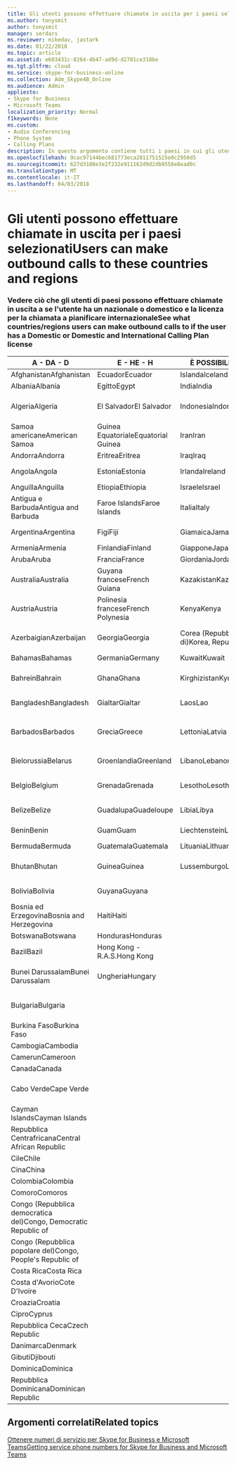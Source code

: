 ```yaml
---
title: Gli utenti possono effettuare chiamate in uscita per i paesi selezionati
ms.author: tonysmit
author: tonysmit
manager: serdars
ms.reviewer: mikedav, jastark
ms.date: 01/22/2018
ms.topic: article
ms.assetid: e603431c-8264-4b47-ad9d-d2701ce318be
ms.tgt.pltfrm: cloud
ms.service: skype-for-business-online
ms.collection: Adm_Skype4B_Online
ms.audience: Admin
appliesto:
- Skype for Business
- Microsoft Teams
localization_priority: Normal
f1keywords: None
ms.custom:
- Audio Conferencing
- Phone System
- Calling Plans
description: In questo argomento contiene tutti i paesi in cui gli utenti possono effettuare chiamate in uscita se dispongono di un piano di chiamata.
ms.openlocfilehash: 9cac97144bec681773eca2811751525e0c2950d5
ms.sourcegitcommit: 627d3108e3e2f232e911162d9d2db9558e8ead0c
ms.translationtype: MT
ms.contentlocale: it-IT
ms.lasthandoff: 04/03/2018
---
```

# <a name="users-can-make-outbound-calls-to-these-countries-and-regions"></a><span data-ttu-id="75b0c-103">Gli utenti possono effettuare chiamate in uscita per i paesi selezionati</span><span class="sxs-lookup"><span data-stu-id="75b0c-103">Users can make outbound calls to these countries and regions</span></span>

### <a name="see-what-countriesregions-users-can-make-outbound-calls-to-if-the-user-has-a-domestic-or-domestic-and-international-calling-plan-license"></a><span data-ttu-id="75b0c-104">Vedere ciò che gli utenti di paesi possono effettuare chiamate in uscita a se l'utente ha un nazionale o domestico e la licenza per la chiamata a pianificare internazionale</span><span class="sxs-lookup"><span data-stu-id="75b0c-104">See what countries/regions users can make outbound calls to if the user has a Domestic or Domestic and International Calling Plan license</span></span>


|<span data-ttu-id="75b0c-105">**A - D**</span><span class="sxs-lookup"><span data-stu-id="75b0c-105">**A - D**</span></span>| <span data-ttu-id="75b0c-106">**E - H**</span><span class="sxs-lookup"><span data-stu-id="75b0c-106">**E - H**</span></span>|<span data-ttu-id="75b0c-107">**È POSSIBILE - L**</span><span class="sxs-lookup"><span data-stu-id="75b0c-107">**I - L**</span></span>|<span data-ttu-id="75b0c-108">**M - O**</span><span class="sxs-lookup"><span data-stu-id="75b0c-108">**M - O**</span></span>|<span data-ttu-id="75b0c-109">**P - S**</span><span class="sxs-lookup"><span data-stu-id="75b0c-109">**P - S**</span></span>|<span data-ttu-id="75b0c-110">**T - Z**</span><span class="sxs-lookup"><span data-stu-id="75b0c-110">**T - Z**</span></span>|
---|---|---|---|---|---|
|<span data-ttu-id="75b0c-111">Afghanistan</span><span class="sxs-lookup"><span data-stu-id="75b0c-111">Afghanistan</span></span>|<span data-ttu-id="75b0c-112">Ecuador</span><span class="sxs-lookup"><span data-stu-id="75b0c-112">Ecuador</span></span> |<span data-ttu-id="75b0c-113">Islanda</span><span class="sxs-lookup"><span data-stu-id="75b0c-113">Iceland</span></span> |<span data-ttu-id="75b0c-114">Macao</span><span class="sxs-lookup"><span data-stu-id="75b0c-114">Macau</span></span> |<span data-ttu-id="75b0c-115">Pakistan</span><span class="sxs-lookup"><span data-stu-id="75b0c-115">Pakistan</span></span> |<span data-ttu-id="75b0c-116">Taiwan</span><span class="sxs-lookup"><span data-stu-id="75b0c-116">Taiwan</span></span>   |
|<span data-ttu-id="75b0c-117">Albania</span><span class="sxs-lookup"><span data-stu-id="75b0c-117">Albania</span></span>|<span data-ttu-id="75b0c-118">Egitto</span><span class="sxs-lookup"><span data-stu-id="75b0c-118">Egypt</span></span> |<span data-ttu-id="75b0c-119">India</span><span class="sxs-lookup"><span data-stu-id="75b0c-119">India</span></span> |<span data-ttu-id="75b0c-120">Macedonia</span><span class="sxs-lookup"><span data-stu-id="75b0c-120">Macedonia</span></span> |<span data-ttu-id="75b0c-121">Palau</span><span class="sxs-lookup"><span data-stu-id="75b0c-121">Palau</span></span> |<span data-ttu-id="75b0c-122">Tagikistan</span><span class="sxs-lookup"><span data-stu-id="75b0c-122">Tajikistan</span></span>   |
|<span data-ttu-id="75b0c-123">Algeria</span><span class="sxs-lookup"><span data-stu-id="75b0c-123">Algeria</span></span>|<span data-ttu-id="75b0c-124">El Salvador</span><span class="sxs-lookup"><span data-stu-id="75b0c-124">El Salvador</span></span> |<span data-ttu-id="75b0c-125">Indonesia</span><span class="sxs-lookup"><span data-stu-id="75b0c-125">Indonesia</span></span> |<span data-ttu-id="75b0c-126">Malawi</span><span class="sxs-lookup"><span data-stu-id="75b0c-126">Malawi</span></span> |<span data-ttu-id="75b0c-127">Autorità Palestinese</span><span class="sxs-lookup"><span data-stu-id="75b0c-127">Palestinian Authority</span></span> |<span data-ttu-id="75b0c-128">Tanzania (Repubblica unita di)</span><span class="sxs-lookup"><span data-stu-id="75b0c-128">Tanzania, United Republic of</span></span>  |
|<span data-ttu-id="75b0c-129">Samoa americane</span><span class="sxs-lookup"><span data-stu-id="75b0c-129">American Samoa</span></span>|<span data-ttu-id="75b0c-130">Guinea Equatoriale</span><span class="sxs-lookup"><span data-stu-id="75b0c-130">Equatorial Guinea</span></span> |<span data-ttu-id="75b0c-131">Iran</span><span class="sxs-lookup"><span data-stu-id="75b0c-131">Iran</span></span> |<span data-ttu-id="75b0c-132">Malesia</span><span class="sxs-lookup"><span data-stu-id="75b0c-132">Malaysia</span></span> |<span data-ttu-id="75b0c-133">Panama</span><span class="sxs-lookup"><span data-stu-id="75b0c-133">Panama</span></span> | <span data-ttu-id="75b0c-134">Thailandia</span><span class="sxs-lookup"><span data-stu-id="75b0c-134">Thailand</span></span>   |
|<span data-ttu-id="75b0c-135">Andorra</span><span class="sxs-lookup"><span data-stu-id="75b0c-135">Andorra</span></span> |<span data-ttu-id="75b0c-136">Eritrea</span><span class="sxs-lookup"><span data-stu-id="75b0c-136">Eritrea</span></span> |<span data-ttu-id="75b0c-137">Iraq</span><span class="sxs-lookup"><span data-stu-id="75b0c-137">Iraq</span></span> |<span data-ttu-id="75b0c-138">Mali</span><span class="sxs-lookup"><span data-stu-id="75b0c-138">Mali</span></span> |<span data-ttu-id="75b0c-139">Paraguay</span><span class="sxs-lookup"><span data-stu-id="75b0c-139">Paraguay</span></span> |<span data-ttu-id="75b0c-140">Togo</span><span class="sxs-lookup"><span data-stu-id="75b0c-140">Togo</span></span>   |
|<span data-ttu-id="75b0c-141">Angola</span><span class="sxs-lookup"><span data-stu-id="75b0c-141">Angola</span></span> |<span data-ttu-id="75b0c-142">Estonia</span><span class="sxs-lookup"><span data-stu-id="75b0c-142">Estonia</span></span> |<span data-ttu-id="75b0c-143">Irlanda</span><span class="sxs-lookup"><span data-stu-id="75b0c-143">Ireland</span></span> |<span data-ttu-id="75b0c-144">Malta</span><span class="sxs-lookup"><span data-stu-id="75b0c-144">Malta</span></span> |<span data-ttu-id="75b0c-145">Perù</span><span class="sxs-lookup"><span data-stu-id="75b0c-145">Peru</span></span> | <span data-ttu-id="75b0c-146">Trinidad e Tobago</span><span class="sxs-lookup"><span data-stu-id="75b0c-146">Trinidad and Tobago</span></span>  |
|<span data-ttu-id="75b0c-147">Anguilla</span><span class="sxs-lookup"><span data-stu-id="75b0c-147">Anguilla</span></span> |<span data-ttu-id="75b0c-148">Etiopia</span><span class="sxs-lookup"><span data-stu-id="75b0c-148">Ethiopia</span></span> |<span data-ttu-id="75b0c-149">Israele</span><span class="sxs-lookup"><span data-stu-id="75b0c-149">Israel</span></span> |<span data-ttu-id="75b0c-150">Marshall</span><span class="sxs-lookup"><span data-stu-id="75b0c-150">Marshall Islands</span></span> | <span data-ttu-id="75b0c-151">Filippine</span><span class="sxs-lookup"><span data-stu-id="75b0c-151">Philippines</span></span> | <span data-ttu-id="75b0c-152">Turchia</span><span class="sxs-lookup"><span data-stu-id="75b0c-152">Turkey</span></span> |
|<span data-ttu-id="75b0c-153">Antigua e Barbuda</span><span class="sxs-lookup"><span data-stu-id="75b0c-153">Antigua and Barbuda</span></span> | <span data-ttu-id="75b0c-154">Faroe Islands</span><span class="sxs-lookup"><span data-stu-id="75b0c-154">Faroe Islands</span></span> |<span data-ttu-id="75b0c-155">Italia</span><span class="sxs-lookup"><span data-stu-id="75b0c-155">Italy</span></span> |<span data-ttu-id="75b0c-156">Martinica</span><span class="sxs-lookup"><span data-stu-id="75b0c-156">Martinique</span></span> |<span data-ttu-id="75b0c-157">Polonia</span><span class="sxs-lookup"><span data-stu-id="75b0c-157">Poland</span></span> |<span data-ttu-id="75b0c-158">Turkmenistan</span><span class="sxs-lookup"><span data-stu-id="75b0c-158">Turkmenistan</span></span> |
|<span data-ttu-id="75b0c-159">Argentina</span><span class="sxs-lookup"><span data-stu-id="75b0c-159">Argentina</span></span>|<span data-ttu-id="75b0c-160">Figi</span><span class="sxs-lookup"><span data-stu-id="75b0c-160">Fiji</span></span> |<span data-ttu-id="75b0c-161">Giamaica</span><span class="sxs-lookup"><span data-stu-id="75b0c-161">Jamaica</span></span> |<span data-ttu-id="75b0c-162">Mauritius</span><span class="sxs-lookup"><span data-stu-id="75b0c-162">Mauritius</span></span> |<span data-ttu-id="75b0c-163">Portogallo</span><span class="sxs-lookup"><span data-stu-id="75b0c-163">Portugal</span></span> |<span data-ttu-id="75b0c-164">Turks e Caicos</span><span class="sxs-lookup"><span data-stu-id="75b0c-164">Turks and Caicos</span></span>   |
|<span data-ttu-id="75b0c-165">Armenia</span><span class="sxs-lookup"><span data-stu-id="75b0c-165">Armenia</span></span> |<span data-ttu-id="75b0c-166">Finlandia</span><span class="sxs-lookup"><span data-stu-id="75b0c-166">Finland</span></span> |<span data-ttu-id="75b0c-167">Giappone</span><span class="sxs-lookup"><span data-stu-id="75b0c-167">Japan</span></span> |<span data-ttu-id="75b0c-168">Mayotte</span><span class="sxs-lookup"><span data-stu-id="75b0c-168">Mayotte</span></span> | <span data-ttu-id="75b0c-169">Portorico</span><span class="sxs-lookup"><span data-stu-id="75b0c-169">Puerto Rico</span></span> |<span data-ttu-id="75b0c-170">Uganda</span><span class="sxs-lookup"><span data-stu-id="75b0c-170">Uganda</span></span>  |
|<span data-ttu-id="75b0c-171">Aruba</span><span class="sxs-lookup"><span data-stu-id="75b0c-171">Aruba</span></span> |<span data-ttu-id="75b0c-172">Francia</span><span class="sxs-lookup"><span data-stu-id="75b0c-172">France</span></span> |<span data-ttu-id="75b0c-173">Giordania</span><span class="sxs-lookup"><span data-stu-id="75b0c-173">Jordan</span></span> |<span data-ttu-id="75b0c-174">Messico</span><span class="sxs-lookup"><span data-stu-id="75b0c-174">Mexico</span></span> |<span data-ttu-id="75b0c-175">Qatar</span><span class="sxs-lookup"><span data-stu-id="75b0c-175">Qatar</span></span> | <span data-ttu-id="75b0c-176">Ucraina</span><span class="sxs-lookup"><span data-stu-id="75b0c-176">Ukraine</span></span>   |
|<span data-ttu-id="75b0c-177">Australia</span><span class="sxs-lookup"><span data-stu-id="75b0c-177">Australia</span></span> |<span data-ttu-id="75b0c-178">Guyana francese</span><span class="sxs-lookup"><span data-stu-id="75b0c-178">French Guiana</span></span> |<span data-ttu-id="75b0c-179">Kazakistan</span><span class="sxs-lookup"><span data-stu-id="75b0c-179">Kazakhstan</span></span> |<span data-ttu-id="75b0c-180">Micronesia</span><span class="sxs-lookup"><span data-stu-id="75b0c-180">Micronesia</span></span> |<span data-ttu-id="75b0c-181">Riunione</span><span class="sxs-lookup"><span data-stu-id="75b0c-181">Reunion</span></span> |<span data-ttu-id="75b0c-182">Emirati Arabi Uniti (E.A.U.)</span><span class="sxs-lookup"><span data-stu-id="75b0c-182">United Arab Emirates (U.A.E)</span></span>  |
|<span data-ttu-id="75b0c-183">Austria</span><span class="sxs-lookup"><span data-stu-id="75b0c-183">Austria</span></span> |<span data-ttu-id="75b0c-184">Polinesia francese</span><span class="sxs-lookup"><span data-stu-id="75b0c-184">French Polynesia</span></span> |<span data-ttu-id="75b0c-185">Kenya</span><span class="sxs-lookup"><span data-stu-id="75b0c-185">Kenya</span></span> |<span data-ttu-id="75b0c-186">Moldavia (Repubblica di)</span><span class="sxs-lookup"><span data-stu-id="75b0c-186">Moldova, Republic of</span></span> |<span data-ttu-id="75b0c-187">Romania</span><span class="sxs-lookup"><span data-stu-id="75b0c-187">Romania</span></span> |<span data-ttu-id="75b0c-188">Regno Unito</span><span class="sxs-lookup"><span data-stu-id="75b0c-188">United Kingdom (U.K.)</span></span> |
|<span data-ttu-id="75b0c-189">Azerbaigian</span><span class="sxs-lookup"><span data-stu-id="75b0c-189">Azerbaijan</span></span> |<span data-ttu-id="75b0c-190">Georgia</span><span class="sxs-lookup"><span data-stu-id="75b0c-190">Georgia</span></span> |<span data-ttu-id="75b0c-191">Corea (Repubblica di)</span><span class="sxs-lookup"><span data-stu-id="75b0c-191">Korea, Republic of</span></span> |<span data-ttu-id="75b0c-192">Monaco</span><span class="sxs-lookup"><span data-stu-id="75b0c-192">Monaco</span></span> | <span data-ttu-id="75b0c-193">Federazione Russa</span><span class="sxs-lookup"><span data-stu-id="75b0c-193">Russian Federation</span></span> |<span data-ttu-id="75b0c-194">Stati Uniti</span><span class="sxs-lookup"><span data-stu-id="75b0c-194">United States (U.S.)</span></span>  |
|<span data-ttu-id="75b0c-195">Bahamas</span><span class="sxs-lookup"><span data-stu-id="75b0c-195">Bahamas</span></span> |<span data-ttu-id="75b0c-196">Germania</span><span class="sxs-lookup"><span data-stu-id="75b0c-196">Germany</span></span> |<span data-ttu-id="75b0c-197">Kuwait</span><span class="sxs-lookup"><span data-stu-id="75b0c-197">Kuwait</span></span> |<span data-ttu-id="75b0c-198">Mongolia</span><span class="sxs-lookup"><span data-stu-id="75b0c-198">Mongolia</span></span> |<span data-ttu-id="75b0c-199">Ruanda</span><span class="sxs-lookup"><span data-stu-id="75b0c-199">Rwanda</span></span> | <span data-ttu-id="75b0c-200">Uruguay</span><span class="sxs-lookup"><span data-stu-id="75b0c-200">Uruguay</span></span> |
|<span data-ttu-id="75b0c-201">Bahrein</span><span class="sxs-lookup"><span data-stu-id="75b0c-201">Bahrain</span></span> |<span data-ttu-id="75b0c-202">Ghana</span><span class="sxs-lookup"><span data-stu-id="75b0c-202">Ghana</span></span> |<span data-ttu-id="75b0c-203">Kirghizistan</span><span class="sxs-lookup"><span data-stu-id="75b0c-203">Kyrgyzstan</span></span> |<span data-ttu-id="75b0c-204">Montenegro</span><span class="sxs-lookup"><span data-stu-id="75b0c-204">Montenegro</span></span> | <span data-ttu-id="75b0c-205">Saint Kitts and Nevis</span><span class="sxs-lookup"><span data-stu-id="75b0c-205">Saint Kitts and Nevis</span></span> |<span data-ttu-id="75b0c-206">Uzbekistan</span><span class="sxs-lookup"><span data-stu-id="75b0c-206">Uzbekistan</span></span>  |
|<span data-ttu-id="75b0c-207">Bangladesh</span><span class="sxs-lookup"><span data-stu-id="75b0c-207">Bangladesh</span></span> |<span data-ttu-id="75b0c-208">Gialtar</span><span class="sxs-lookup"><span data-stu-id="75b0c-208">Gialtar</span></span> |<span data-ttu-id="75b0c-209">Laos</span><span class="sxs-lookup"><span data-stu-id="75b0c-209">Lao</span></span> |<span data-ttu-id="75b0c-210">Montserrat</span><span class="sxs-lookup"><span data-stu-id="75b0c-210">Montserrat</span></span> | <span data-ttu-id="75b0c-211">Saint Lucia</span><span class="sxs-lookup"><span data-stu-id="75b0c-211">Saint Lucia</span></span> |<span data-ttu-id="75b0c-212">Città del Vaticano</span><span class="sxs-lookup"><span data-stu-id="75b0c-212">Vatican City State</span></span>  |
|<span data-ttu-id="75b0c-213">Barbados</span><span class="sxs-lookup"><span data-stu-id="75b0c-213">Barbados</span></span> |<span data-ttu-id="75b0c-214">Grecia</span><span class="sxs-lookup"><span data-stu-id="75b0c-214">Greece</span></span> |<span data-ttu-id="75b0c-215">Lettonia</span><span class="sxs-lookup"><span data-stu-id="75b0c-215">Latvia</span></span> |<span data-ttu-id="75b0c-216">Marocco</span><span class="sxs-lookup"><span data-stu-id="75b0c-216">Morocco</span></span> |<span data-ttu-id="75b0c-217">Saint Vincent e Grenadine</span><span class="sxs-lookup"><span data-stu-id="75b0c-217">Saint Vincent and the Grenadines</span></span> |<span data-ttu-id="75b0c-218">Venezuela</span><span class="sxs-lookup"><span data-stu-id="75b0c-218">Venezuela</span></span>   |
|<span data-ttu-id="75b0c-219">Bielorussia</span><span class="sxs-lookup"><span data-stu-id="75b0c-219">Belarus</span></span> |<span data-ttu-id="75b0c-220">Groenlandia</span><span class="sxs-lookup"><span data-stu-id="75b0c-220">Greenland</span></span> |<span data-ttu-id="75b0c-221">Libano</span><span class="sxs-lookup"><span data-stu-id="75b0c-221">Lebanon</span></span> |<span data-ttu-id="75b0c-222">Mozambico</span><span class="sxs-lookup"><span data-stu-id="75b0c-222">Mozambique</span></span> | <span data-ttu-id="75b0c-223">San Marino</span><span class="sxs-lookup"><span data-stu-id="75b0c-223">San Marino</span></span> |<span data-ttu-id="75b0c-224">Vietnam</span><span class="sxs-lookup"><span data-stu-id="75b0c-224">Viet Nam</span></span>  |
|<span data-ttu-id="75b0c-225">Belgio</span><span class="sxs-lookup"><span data-stu-id="75b0c-225">Belgium</span></span> |<span data-ttu-id="75b0c-226">Grenada</span><span class="sxs-lookup"><span data-stu-id="75b0c-226">Grenada</span></span> |<span data-ttu-id="75b0c-227">Lesotho</span><span class="sxs-lookup"><span data-stu-id="75b0c-227">Lesotho</span></span> |<span data-ttu-id="75b0c-228">Myanmar</span><span class="sxs-lookup"><span data-stu-id="75b0c-228">Myanmar</span></span> | <span data-ttu-id="75b0c-229">Arabia Saudita (المملكة العربية السعودية)</span><span class="sxs-lookup"><span data-stu-id="75b0c-229">Saudi Arabia</span></span> | <span data-ttu-id="75b0c-230">Isole Vergini (britanniche)</span><span class="sxs-lookup"><span data-stu-id="75b0c-230">Virgin Islands (British)</span></span> |
|<span data-ttu-id="75b0c-231">Belize</span><span class="sxs-lookup"><span data-stu-id="75b0c-231">Belize</span></span> |<span data-ttu-id="75b0c-232">Guadalupa</span><span class="sxs-lookup"><span data-stu-id="75b0c-232">Guadeloupe</span></span> |<span data-ttu-id="75b0c-233">Libia</span><span class="sxs-lookup"><span data-stu-id="75b0c-233">Libya</span></span> |<span data-ttu-id="75b0c-234">Namibia</span><span class="sxs-lookup"><span data-stu-id="75b0c-234">Namibia</span></span> |<span data-ttu-id="75b0c-235">Senegal</span><span class="sxs-lookup"><span data-stu-id="75b0c-235">Senegal</span></span> | <span data-ttu-id="75b0c-236">Isole Vergini (USA)</span><span class="sxs-lookup"><span data-stu-id="75b0c-236">Virgin Islands (U.S.)</span></span>  |
|<span data-ttu-id="75b0c-237">Benin</span><span class="sxs-lookup"><span data-stu-id="75b0c-237">Benin</span></span> |<span data-ttu-id="75b0c-238">Guam</span><span class="sxs-lookup"><span data-stu-id="75b0c-238">Guam</span></span> |<span data-ttu-id="75b0c-239">Liechtenstein</span><span class="sxs-lookup"><span data-stu-id="75b0c-239">Liechtenstein</span></span> |<span data-ttu-id="75b0c-240">Nepal</span><span class="sxs-lookup"><span data-stu-id="75b0c-240">Nepal</span></span> | <span data-ttu-id="75b0c-241">Serbia</span><span class="sxs-lookup"><span data-stu-id="75b0c-241">Serbia</span></span> | <span data-ttu-id="75b0c-242">Isole Wallis e Futuna</span><span class="sxs-lookup"><span data-stu-id="75b0c-242">Wallis and Futuna Islands</span></span>  |
|<span data-ttu-id="75b0c-243">Bermuda</span><span class="sxs-lookup"><span data-stu-id="75b0c-243">Bermuda</span></span> |<span data-ttu-id="75b0c-244">Guatemala</span><span class="sxs-lookup"><span data-stu-id="75b0c-244">Guatemala</span></span> |<span data-ttu-id="75b0c-245">Lituania</span><span class="sxs-lookup"><span data-stu-id="75b0c-245">Lithuania</span></span> |<span data-ttu-id="75b0c-246">Paesi Bassi</span><span class="sxs-lookup"><span data-stu-id="75b0c-246">Netherlands</span></span> |<span data-ttu-id="75b0c-247">Singapore</span><span class="sxs-lookup"><span data-stu-id="75b0c-247">Singapore</span></span> |<span data-ttu-id="75b0c-248">Yemen</span><span class="sxs-lookup"><span data-stu-id="75b0c-248">Yemen</span></span> |
|<span data-ttu-id="75b0c-249">Bhutan</span><span class="sxs-lookup"><span data-stu-id="75b0c-249">Bhutan</span></span> |<span data-ttu-id="75b0c-250">Guinea</span><span class="sxs-lookup"><span data-stu-id="75b0c-250">Guinea</span></span> |<span data-ttu-id="75b0c-251">Lussemburgo</span><span class="sxs-lookup"><span data-stu-id="75b0c-251">Luxembourg</span></span> |<span data-ttu-id="75b0c-252">Antille olandesi</span><span class="sxs-lookup"><span data-stu-id="75b0c-252">Netherlands Antilles</span></span> |<span data-ttu-id="75b0c-253">Slovacchia</span><span class="sxs-lookup"><span data-stu-id="75b0c-253">Slovakia</span></span> |<span data-ttu-id="75b0c-254">Zambia</span><span class="sxs-lookup"><span data-stu-id="75b0c-254">Zambia</span></span>  |
|<span data-ttu-id="75b0c-255">Bolivia</span><span class="sxs-lookup"><span data-stu-id="75b0c-255">Bolivia</span></span> |<span data-ttu-id="75b0c-256">Guyana</span><span class="sxs-lookup"><span data-stu-id="75b0c-256">Guyana</span></span>| |<span data-ttu-id="75b0c-257">Nuova Caledonia</span><span class="sxs-lookup"><span data-stu-id="75b0c-257">New Caledonia</span></span> |<span data-ttu-id="75b0c-258">Slovenia</span><span class="sxs-lookup"><span data-stu-id="75b0c-258">Slovenia</span></span> |<span data-ttu-id="75b0c-259">Zimbabwe</span><span class="sxs-lookup"><span data-stu-id="75b0c-259">Zimbabwe</span></span> |
|<span data-ttu-id="75b0c-260">Bosnia ed Erzegovina</span><span class="sxs-lookup"><span data-stu-id="75b0c-260">Bosnia and Herzegovina</span></span> |<span data-ttu-id="75b0c-261">Haiti</span><span class="sxs-lookup"><span data-stu-id="75b0c-261">Haiti</span></span> ||<span data-ttu-id="75b0c-262">Nuova Zelanda</span><span class="sxs-lookup"><span data-stu-id="75b0c-262">New Zealand</span></span> |<span data-ttu-id="75b0c-263">Sudafrica</span><span class="sxs-lookup"><span data-stu-id="75b0c-263">South Africa</span></span> | 
|<span data-ttu-id="75b0c-264">Botswana</span><span class="sxs-lookup"><span data-stu-id="75b0c-264">Botswana</span></span> |<span data-ttu-id="75b0c-265">Honduras</span><span class="sxs-lookup"><span data-stu-id="75b0c-265">Honduras</span></span> ||<span data-ttu-id="75b0c-266">Nicaragua</span><span class="sxs-lookup"><span data-stu-id="75b0c-266">Nicaragua</span></span> |<span data-ttu-id="75b0c-267">Spagna</span><span class="sxs-lookup"><span data-stu-id="75b0c-267">Spain</span></span> |
|<span data-ttu-id="75b0c-268">Bazil</span><span class="sxs-lookup"><span data-stu-id="75b0c-268">Bazil</span></span> |<span data-ttu-id="75b0c-269">Hong Kong - R.A.S.</span><span class="sxs-lookup"><span data-stu-id="75b0c-269">Hong Kong</span></span> ||<span data-ttu-id="75b0c-270">Niger</span><span class="sxs-lookup"><span data-stu-id="75b0c-270">Niger</span></span> |<span data-ttu-id="75b0c-271">Sri Lanka</span><span class="sxs-lookup"><span data-stu-id="75b0c-271">Sri Lanka</span></span> | 
|<span data-ttu-id="75b0c-272">Bunei Darussalam</span><span class="sxs-lookup"><span data-stu-id="75b0c-272">Bunei Darussalam</span></span> |<span data-ttu-id="75b0c-273">Ungheria</span><span class="sxs-lookup"><span data-stu-id="75b0c-273">Hungary</span></span> ||<span data-ttu-id="75b0c-274">Nigeria</span><span class="sxs-lookup"><span data-stu-id="75b0c-274">Nigeria</span></span> |<span data-ttu-id="75b0c-275">St. Pierre e Miquelon</span><span class="sxs-lookup"><span data-stu-id="75b0c-275">St. Pierre and Miquelon</span></span> | 
|<span data-ttu-id="75b0c-276">Bulgaria</span><span class="sxs-lookup"><span data-stu-id="75b0c-276">Bulgaria</span></span> |||<span data-ttu-id="75b0c-277">Isole Marianne Settentrionali</span><span class="sxs-lookup"><span data-stu-id="75b0c-277">Northern Mariana Islands</span></span> |<span data-ttu-id="75b0c-278">Sudan</span><span class="sxs-lookup"><span data-stu-id="75b0c-278">Sudan</span></span> |
|<span data-ttu-id="75b0c-279">Burkina Faso</span><span class="sxs-lookup"><span data-stu-id="75b0c-279">Burkina Faso</span></span> |||<span data-ttu-id="75b0c-280">Norvegia</span><span class="sxs-lookup"><span data-stu-id="75b0c-280">Norway</span></span> |<span data-ttu-id="75b0c-281">Suriname</span><span class="sxs-lookup"><span data-stu-id="75b0c-281">Suriname</span></span> |
|<span data-ttu-id="75b0c-282">Cambogia</span><span class="sxs-lookup"><span data-stu-id="75b0c-282">Cambodia</span></span> |||<span data-ttu-id="75b0c-283">Oman</span><span class="sxs-lookup"><span data-stu-id="75b0c-283">Oman</span></span> |<span data-ttu-id="75b0c-284">Swaziland</span><span class="sxs-lookup"><span data-stu-id="75b0c-284">Swaziland</span></span> | 
|<span data-ttu-id="75b0c-285">Camerun</span><span class="sxs-lookup"><span data-stu-id="75b0c-285">Cameroon</span></span> ||||<span data-ttu-id="75b0c-286">Svezia</span><span class="sxs-lookup"><span data-stu-id="75b0c-286">Sweden</span></span> |
|<span data-ttu-id="75b0c-287">Canada</span><span class="sxs-lookup"><span data-stu-id="75b0c-287">Canada</span></span> ||||<span data-ttu-id="75b0c-288">Svizzera</span><span class="sxs-lookup"><span data-stu-id="75b0c-288">Switzerland</span></span> | 
|<span data-ttu-id="75b0c-289">Cabo Verde</span><span class="sxs-lookup"><span data-stu-id="75b0c-289">Cape Verde</span></span> ||||<span data-ttu-id="75b0c-290">Repubblica Araba di Siria</span><span class="sxs-lookup"><span data-stu-id="75b0c-290">Syrian Arab Republic</span></span> |
|<span data-ttu-id="75b0c-291">Cayman Islands</span><span class="sxs-lookup"><span data-stu-id="75b0c-291">Cayman Islands</span></span> |
|<span data-ttu-id="75b0c-292">Repubblica Centrafricana</span><span class="sxs-lookup"><span data-stu-id="75b0c-292">Central African Republic</span></span> |
|<span data-ttu-id="75b0c-293">Cile</span><span class="sxs-lookup"><span data-stu-id="75b0c-293">Chile</span></span> |
|<span data-ttu-id="75b0c-294">Cina</span><span class="sxs-lookup"><span data-stu-id="75b0c-294">China</span></span> |
|<span data-ttu-id="75b0c-295">Colombia</span><span class="sxs-lookup"><span data-stu-id="75b0c-295">Colombia</span></span> |
|<span data-ttu-id="75b0c-296">Comoro</span><span class="sxs-lookup"><span data-stu-id="75b0c-296">Comoros</span></span> |
|<span data-ttu-id="75b0c-297">Congo (Repubblica democratica del)</span><span class="sxs-lookup"><span data-stu-id="75b0c-297">Congo, Democratic Republic of</span></span> |
|<span data-ttu-id="75b0c-298">Congo (Repubblica popolare del)</span><span class="sxs-lookup"><span data-stu-id="75b0c-298">Congo, People's Republic of</span></span> |
|<span data-ttu-id="75b0c-299">Costa Rica</span><span class="sxs-lookup"><span data-stu-id="75b0c-299">Costa Rica</span></span> |
|<span data-ttu-id="75b0c-300">Costa d'Avorio</span><span class="sxs-lookup"><span data-stu-id="75b0c-300">Cote D'Ivoire</span></span> |
|<span data-ttu-id="75b0c-301">Croazia</span><span class="sxs-lookup"><span data-stu-id="75b0c-301">Croatia</span></span> |
|<span data-ttu-id="75b0c-302">Cipro</span><span class="sxs-lookup"><span data-stu-id="75b0c-302">Cyprus</span></span> |
|<span data-ttu-id="75b0c-303">Repubblica Ceca</span><span class="sxs-lookup"><span data-stu-id="75b0c-303">Czech Republic</span></span> |
|<span data-ttu-id="75b0c-304">Danimarca</span><span class="sxs-lookup"><span data-stu-id="75b0c-304">Denmark</span></span> |
|<span data-ttu-id="75b0c-305">Gibuti</span><span class="sxs-lookup"><span data-stu-id="75b0c-305">Djibouti</span></span> |
|<span data-ttu-id="75b0c-306">Dominica</span><span class="sxs-lookup"><span data-stu-id="75b0c-306">Dominica</span></span> |
|<span data-ttu-id="75b0c-307">Repubblica Dominicana</span><span class="sxs-lookup"><span data-stu-id="75b0c-307">Dominican Republic</span></span> |

## <a name="related-topics"></a><span data-ttu-id="75b0c-308">Argomenti correlati</span><span class="sxs-lookup"><span data-stu-id="75b0c-308">Related topics</span></span>

[<span data-ttu-id="75b0c-309">Ottenere numeri di servizio per Skype for Business e Microsoft Teams</span><span class="sxs-lookup"><span data-stu-id="75b0c-309">Getting service phone numbers for Skype for Business and Microsoft Teams</span></span>](../what-is-phone-system-in-office-365/getting-service-phone-numbers.md)

  
 
